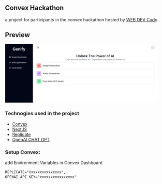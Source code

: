 ## Convex Hackathon 

a project for participants in the convex hackathon hosted by [WEB DEV Cody](https://www.youtube.com/watch?v=lBR8o1JpSrc&t=1s)

## Preview 
![](./preview.png)

### Technogies used in the project 
- [Convex](https://convex.dev)
- [NextJS](https://nextjs.org/)
- [Replicate](https://replicate.com/)
- [OpenAI CHAT GPT](https://openai.com)

### Setup Convex: 

add Environment Variables in Convex Dashboard 

```.env
REPLICATE="xxxxxxxxxxxxxxx",
OPENAI_API_KEY="xxxxxxxxxxxxxxxx"
```